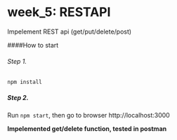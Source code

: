 # week_5: RESTAPI

Impelement REST api (get/put/delete/post)

####How to start
###### Step 1.
`npm install`

##### Step 2.
Run `npm start`, then go to browser http://localhost:3000

**Impelemented get/delete function, tested in postman**
